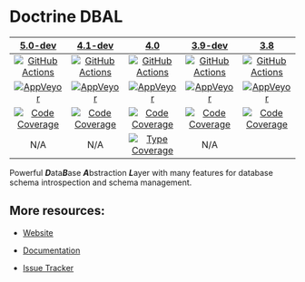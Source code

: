 # Doctrine DBAL

|                   [5.0-dev][5.0]                    |                   [4.1-dev][4.1]                    |                     [4.0][4.0]                      |                   [3.9-dev][3.9]                    |                     [3.8][3.8]                      |
|:---------------------------------------------------:|:---------------------------------------------------:|:---------------------------------------------------:|:---------------------------------------------------:|:---------------------------------------------------:|
|      [![GitHub Actions][GA 5.0 image]][GA 5.0]      |      [![GitHub Actions][GA 4.1 image]][GA 4.1]      |      [![GitHub Actions][GA 4.0 image]][GA 4.0]      |      [![GitHub Actions][GA 3.9 image]][GA 3.9]      |      [![GitHub Actions][GA 3.8 image]][GA 3.8]      |
|   [![AppVeyor][AppVeyor 5.0 image]][AppVeyor 5.0]   |   [![AppVeyor][AppVeyor 4.1 image]][AppVeyor 4.1]   |   [![AppVeyor][AppVeyor 4.0 image]][AppVeyor 4.0]   |   [![AppVeyor][AppVeyor 3.9 image]][AppVeyor 3.9]   |   [![AppVeyor][AppVeyor 3.8 image]][AppVeyor 3.8]   |
| [![Code Coverage][Coverage 5.0 image]][CodeCov 5.0] | [![Code Coverage][Coverage 4.1 image]][CodeCov 4.1] | [![Code Coverage][Coverage 4.0 image]][CodeCov 4.0] | [![Code Coverage][Coverage 3.9 image]][CodeCov 3.9] | [![Code Coverage][Coverage 3.8 image]][CodeCov 3.8] |
|                         N/A                         |                         N/A                         |     [![Type Coverage][TypeCov image]][TypeCov]      |                         N/A                         |                                                     |

Powerful ***D***ata***B***ase ***A***bstraction ***L***ayer with many features for database schema introspection and
schema management.

## More resources:

* [Website](http://www.doctrine-project.org/projects/dbal.html)
* [Documentation](http://docs.doctrine-project.org/projects/doctrine-dbal/en/latest/)
* [Issue Tracker](https://github.com/doctrine/dbal/issues)

  [Coverage 5.0 image]: https://codecov.io/gh/doctrine/dbal/branch/5.0.x/graph/badge.svg

  [5.0]: https://github.com/doctrine/dbal/tree/5.0.x

  [CodeCov 5.0]: https://codecov.io/gh/doctrine/dbal/branch/5.0.x

  [AppVeyor 5.0]: https://ci.appveyor.com/project/doctrine/dbal/branch/5.0.x

  [AppVeyor 5.0 image]: https://ci.appveyor.com/api/projects/status/i88kitq8qpbm0vie/branch/5.0.x?svg=true

  [GA 5.0]: https://github.com/doctrine/dbal/actions?query=workflow%3A%22Continuous+Integration%22+branch%3A5.0.x

  [GA 5.0 image]: https://github.com/doctrine/dbal/workflows/Continuous%20Integration/badge.svg?branch=5.0.x

  [Coverage 4.1 image]: https://codecov.io/gh/doctrine/dbal/branch/4.1.x/graph/badge.svg

  [4.1]: https://github.com/doctrine/dbal/tree/4.1.x

  [CodeCov 4.1]: https://codecov.io/gh/doctrine/dbal/branch/4.1.x

  [AppVeyor 4.1]: https://ci.appveyor.com/project/doctrine/dbal/branch/4.1.x

  [AppVeyor 4.1 image]: https://ci.appveyor.com/api/projects/status/i88kitq8qpbm0vie/branch/4.1.x?svg=true

  [GA 4.1]: https://github.com/doctrine/dbal/actions?query=workflow%3A%22Continuous+Integration%22+branch%3A4.1.x

  [GA 4.1 image]: https://github.com/doctrine/dbal/workflows/Continuous%20Integration/badge.svg?branch=4.1.x

  [Coverage 4.0 image]: https://codecov.io/gh/doctrine/dbal/branch/4.0.x/graph/badge.svg

  [4.0]: https://github.com/doctrine/dbal/tree/4.0.x

  [CodeCov 4.0]: https://codecov.io/gh/doctrine/dbal/branch/4.0.x

  [AppVeyor 4.0]: https://ci.appveyor.com/project/doctrine/dbal/branch/4.0.x

  [AppVeyor 4.0 image]: https://ci.appveyor.com/api/projects/status/i88kitq8qpbm0vie/branch/4.0.x?svg=true

  [GA 4.0]: https://github.com/doctrine/dbal/actions?query=workflow%3A%22Continuous+Integration%22+branch%3A4.0.x

  [GA 4.0 image]: https://github.com/doctrine/dbal/workflows/Continuous%20Integration/badge.svg?branch=4.0.x

  [TypeCov]: https://shepherd.dev/github/doctrine/dbal

  [TypeCov image]: https://shepherd.dev/github/doctrine/dbal/coverage.svg

  [Coverage 3.9 image]: https://codecov.io/gh/doctrine/dbal/branch/3.9.x/graph/badge.svg

  [3.9]: https://github.com/doctrine/dbal/tree/3.9.x

  [CodeCov 3.9]: https://codecov.io/gh/doctrine/dbal/branch/3.9.x

  [AppVeyor 3.9]: https://ci.appveyor.com/project/doctrine/dbal/branch/3.9.x

  [AppVeyor 3.9 image]: https://ci.appveyor.com/api/projects/status/i88kitq8qpbm0vie/branch/3.9.x?svg=true

  [GA 3.9]: https://github.com/doctrine/dbal/actions?query=workflow%3A%22Continuous+Integration%22+branch%3A3.9.x

  [GA 3.9 image]: https://github.com/doctrine/dbal/workflows/Continuous%20Integration/badge.svg?branch=3.9.x

  [Coverage 3.8 image]: https://codecov.io/gh/doctrine/dbal/branch/3.8.x/graph/badge.svg

  [3.8]: https://github.com/doctrine/dbal/tree/3.8.x

  [CodeCov 3.8]: https://codecov.io/gh/doctrine/dbal/branch/3.8.x

  [AppVeyor 3.8]: https://ci.appveyor.com/project/doctrine/dbal/branch/3.8.x

  [AppVeyor 3.8 image]: https://ci.appveyor.com/api/projects/status/i88kitq8qpbm0vie/branch/3.8.x?svg=true

  [GA 3.8]: https://github.com/doctrine/dbal/actions?query=workflow%3A%22Continuous+Integration%22+branch%3A3.8.x

  [GA 3.8 image]: https://github.com/doctrine/dbal/workflows/Continuous%20Integration/badge.svg?branch=3.8.x
